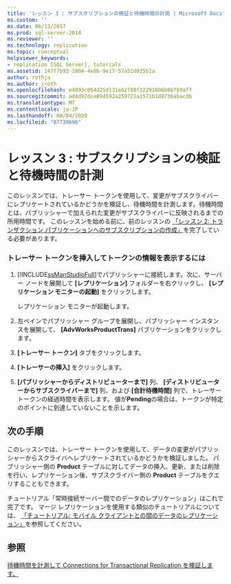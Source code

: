 ```yaml
---
title: 'レッスン 3 : サブスクリプションの検証と待機時間の計測 | Microsoft Docs'
ms.custom: ''
ms.date: 06/13/2017
ms.prod: sql-server-2014
ms.reviewer: ''
ms.technology: replication
ms.topic: conceptual
helpviewer_keywords:
- replication [SQL Server], tutorials
ms.assetid: 147f7b93-1804-4e0b-9e17-57a51d035b2a
author: rothja
ms.author: jroth
ms.openlocfilehash: e4893c054d25d131eb2f88f32291606b0b789af7
ms.sourcegitcommit: ad4d92dce894592a259721a1571b1d8736abacdb
ms.translationtype: MT
ms.contentlocale: ja-JP
ms.lasthandoff: 08/04/2020
ms.locfileid: "87739696"
---
```

# <a name="lesson-3-validating-the-subscription-and-measuring-latency"></a>レッスン 3 : サブスクリプションの検証と待機時間の計測
  このレッスンでは、トレーサー トークンを使用して、変更がサブスクライバーにレプリケートされているかどうかを検証し、待機時間を計測します。待機時間とは、パブリッシャーで加えられた変更がサブスクライバーに反映されるまでの所用時間です。 このレッスンを始める前に、前のレッスンの [「レッスン 2: トランザクション パブリケーションへのサブスクリプションの作成」](lesson-2-creating-a-subscription-to-the-transactional-publication.md)を完了している必要があります。  
  
### <a name="to-insert-a-tracer-token-and-view-information-on-the-token"></a>トレーサー トークンを挿入してトークンの情報を表示するには  
  
1.  [!INCLUDE[ssManStudioFull](../../includes/ssmanstudiofull-md.md)]でパブリッシャーに接続します。次に、サーバー ノードを展開して **[レプリケーション]** フォルダーを右クリックし、 **[レプリケーション モニターの起動]** をクリックします。  
  
     レプリケーション モニターが起動します。  
  
2.  左ペインでパブリッシャー グループを展開し、パブリッシャー インスタンスを展開して、 **[AdvWorksProductTrans]** パブリケーションをクリックします。  
  
3.  **[トレーサー トークン]** タブをクリックします。  
  
4.  **[トレーサーの挿入]** をクリックします。  
  
5.  **[パブリッシャーからディストリビューターまで]** 列、 **[ディストリビューターからサブスクライバーまで]** 列、および **[合計待機時間]** 列で、トレーサー トークンの経過時間を表示します。 値が**Pending**の場合は、トークンが特定のポイントに到達していないことを示します。  
  
## <a name="next-steps"></a>次の手順  
 このレッスンでは、トレーサー トークンを使用して、データの変更がパブリッシャーからスクライバへレプリケートされているかどうかを検証しました。 パブリッシャー側の **Product** テーブルに対してデータの挿入、更新、または削除を行い、レプリケーション後、サブスクライバー側の **Product** テーブルをクエリすることもできます。  
  
 チュートリアル「常時接続サーバー間でのデータのレプリケーション」はこれで完了です。 マージ レプリケーションを使用する類似のチュートリアルについては、 [「チュートリアル: モバイル クライアントとの間のデータのレプリケーション」](tutorial-replicating-data-with-mobile-clients.md)を参照してください。  
  
## <a name="see-also"></a>参照  
 [待機時間を計測して Connections for Transactional Replication を検証します。](monitor/measure-latency-and-validate-connections-for-transactional-replication.md)  
  
  
